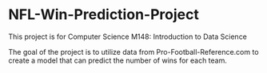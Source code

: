 # NFL-Win-Prediction-Project

This project is for Computer Science M148: Introduction to Data Science

The goal of the project is to utilize data from Pro-Football-Reference.com to create a model that can predict the number of wins for each team.

